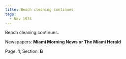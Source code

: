```yaml
---  
title: Beach cleaning continues  
tags:  
  - Nov 1974  
---  
```

  
Beach cleaning continues.  
  
Newspapers: **Miami Morning News or The Miami Herald**  
  
Page: **1**, Section: **B** 
